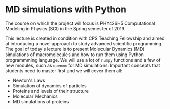 # MD simulations with Python
The course on which the project will focus is PHY426H5 Computational Modeling in Physics (SCI) in the Spring semester of  2019.

This lecture is created in condition with CPS Teaching Fellowship and aimed at introducing a novel approach to study advanced scientific programming. The goal of today's lecture is to present Molecular Dynamics (MD) simulations of macromolecules and how to run them using Python programmming language. We will use a lot of `numpy` functions and a few of new modules, such as `openmm` for MD simulations. Important concepts that students need to master first and we will cover them all:

- Newton's Laws 
- Simulation of dynamics of particles
- Proteins and levels of their structure
- Molecular Mechanics
- MD simulations of proteins 
